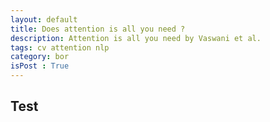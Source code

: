 ```yaml
---
layout: default
title: Does attention is all you need ?
description: Attention is all you need by Vaswani et al.
tags: cv attention nlp
category: bor
isPost : True
---
```

## Test